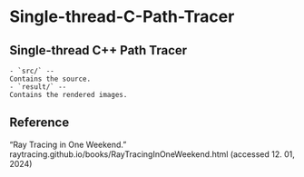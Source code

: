 # Single-thread-C-Path-Tracer
Single-thread C++ Path Tracer
-------------------
    - `src/` --
    Contains the source.
    - `result/` --
    Contains the rendered images.

Reference
-------------------
“Ray Tracing in One Weekend.” raytracing.github.io/books/RayTracingInOneWeekend.html
(accessed 12. 01, 2024)